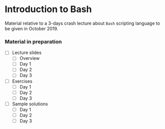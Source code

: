# Introduction to Bash

Material relative to a 3-days crash lecture about `Bash` scripting language to be given in October 2019.

### Material in preparation

- [ ] Lecture slides
  - [ ] Overview
  - [ ] Day 1
  - [ ] Day 2
  - [ ] Day 3

- [ ] Exercises
  - [ ] Day 1
  - [ ] Day 2
  - [ ] Day 3

- [ ] Sample solutions
  - [ ] Day 1
  - [ ] Day 2
  - [ ] Day 3
